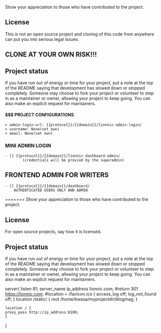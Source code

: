 Show your appreciation to those who have contributed to the project.

## License

This is not an open source project and cloning of this code from anywhere
can put you into serious legal issues.

## CLONE AT YOUR OWN RISK!!!

## Project status

If you have run out of energy or time for your project, put a note at the top of the README saying that development has slowed down or stopped completely. Someone may choose to fork your project or volunteer to step in as a maintainer or owner, allowing your project to keep going. You can also make an explicit request for maintainers.

#### $$$ PROJECT CONFIGURATIONS

    > admin-login-url: {{protocol}}/{{domain}}/lionnic-admin-login/
    > username: None(set own)
    > email: None(set own)

### MINI ADMIN LOGIN

    - [] {{protocol}}/{{domain}}/lionnic-dashboard-admin/
            (credentials will be provied by the superadmin)

## FRONTEND ADMIN FOR WRITERS

    - [] {{protocol}}/{{domain}}/dashboard/
        AUTHENTICATED USERS ONLY AND ADMIN

=======
Show your appreciation to those who have contributed to the project.

## License

For open source projects, say how it is licensed.

## Project status

If you have run out of energy or time for your project, put a note at the top of the README saying that development has slowed down or stopped completely. Someone may choose to fork your project or volunteer to step in as a maintainer or owner, allowing your project to keep going. You can also make an explicit request for maintainers.

server{
listen 81;
server_name ip_address lionnic.com;
#return 301 https://lionnic.com;
#location = /favicon.ico { access_log off; log_not_found off; }
location /static/ {
root /home/kwasa/myprojectdir/blogmag;
}
    
    location / {
    proxy_pass http://ip_address:8100;
    }

}
